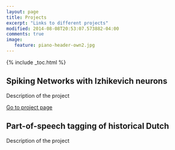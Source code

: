 ```yaml
---
layout: page
title: Projects
excerpt: "Links to different projects"
modified: 2014-08-08T20:53:07.573882-04:00
comments: true
image:
   feature: piano-header-own2.jpg
---
```


{% include _toc.html %}

## Spiking Networks with Izhikevich neurons

Description of the project

[Go to project page](http://dieuwkehupkes.github.io/Spiking-Network)

## Part-of-speech tagging of historical Dutch

Description of the project
